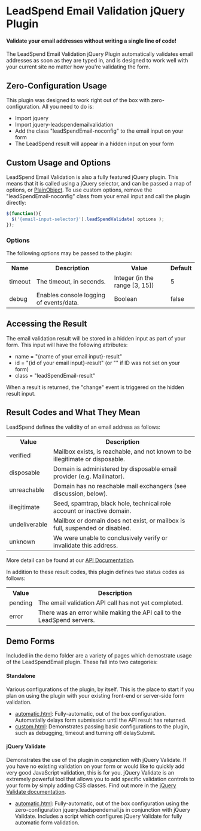 LeadSpend Email Validation jQuery Plugin
===================
#### Validate your email addresses without writing a single line of code! ####
The LeadSpend Email Validation jQuery Plugin automatically validates email addresses
as soon as they are typed in, and is designed to work well with your current site no matter how you're validating the form.


Zero-Configuration Usage
-------------------
This plugin was designed to work right out of the box with zero-configuration.  All you need to do is:
* Import jquery
* Import jquery-leadspendemailvalidation
* Add the class "leadSpendEmail-noconfig" to the email input on your form
* The LeadSpend result will appear in a hidden input on your form


Custom Usage and Options
-------------------
LeadSpend Email Validation is also a fully featured jQuery plugin.  This means that it is called using a jQuery selector, and can be
passed a map of options, or [PlainObject](http://api.jquery.com/Types/#PlainObject).  To use custom options, remove the "leadSpendEmail-noconfig"
class from your email input and call the plugin directly:

```javascript
$(function(){
  $('{email-input-selector}').leadSpendValidate( options );
});
```

### Options
The following options may be passed to the plugin:
<table>
<tbody>
<tr><th>Name</th><th>Description</th><th>Value</th><th>Default</th></tr>
<tr><td>timeout</td><td>The timeout, in seconds.</td><td>Integer (in the range [3, 15])</td><td>5</td></tr>
<tr><td>debug</td><td>Enables console logging of events/data.</td><td>Boolean</td><td>false</td></tr>
</tbody>
</table>


Accessing the Result
-------------------

The email validation result will be stored in a hidden input as part of your form.  This input will have the following attributes:
* name = "{name of your email input}-result"
* id = "{id of your email input}-result" (or "" if ID was not set on your form)
* class = "leadSpendEmail-result"

When a result is returned, the "change" event is triggered on the hidden result input.

Result Codes and What They Mean
-------------------
LeadSpend defines the validity of an email address as follows:

<table>
<tbody>
<tr><th>Value</th><th>Description</th></tr>
<tr><td>verified</td><td>Mailbox exists, is reachable, and not known to be illegitimate or disposable.</td></tr>
<tr><td>disposable</td><td>Domain is administered by disposable email provider (e.g. Mailinator).</td></tr>
<tr><td>unreachable</td><td>Domain has no reachable mail exchangers (see discussion, below).</td></tr>
<tr><td>illegitimate</td><td>Seed, spamtrap, black hole, technical role account or inactive domain.</td></tr>
<tr><td>undeliverable</td><td>Mailbox or domain does not exist, or mailbox is full, suspended or disabled.</td></tr>
<tr><td>unknown</td><td>We were unable to conclusively verify or invalidate this address.</td></tr>
</tbody>
</table>

More detail can be found at our [API Documentation](https://github.com/LeadSpend/api-v2/blob/master/README.md#a-2-validity).

In addition to these result codes, this plugin defines two status codes as follows:

<table>
<tbody>
<tr><th>Value</th><th>Description</th></tr>
<tr><td>pending</td><td>The email validation API call has not yet completed.</td></tr>
<tr><td>error</td><td>There was an error while making the API call to the LeadSpend servers.</td></tr>
</tbody>
</table>


Demo Forms
-------------------
Included in the demo folder are a variety of pages which demostrate usage of the LeadSpendEmail plugin.  These fall into two categories:

#### Standalone
Various configurations of the plugin, by itself.  This is the place to start if you plan on using the plugin with your existing front-end or server-side form validation.

* [automatic.html](https://github.com/this-sam/jquery-leadspendemail/blob/master/demo/standalone/automatic.html): Fully-automatic, out of the box configuration.  Automatially delays form submission until the API result has returned.
* [custom.html](https://github.com/this-sam/jquery-leadspendemail/blob/master/demo/standalone/custom.html): Demonstrates passing basic configurations to the plugin, such as debugging, timeout and turning off delaySubmit.

#### jQuery Validate
Demonstrates the use of the plugin in conjunction with jQuery Validate.  If you have no existing validation on your form or would like to quickly add very good
JavaScript validation, this is for you.  jQuery Validate is an extremely powerful tool that allows you to add specific validation controls to your form by simply
adding CSS classes. Find out more in the [jQuery Validate documentation](http://jqueryvalidation.org/documentation/).

* [automatic.html](https://github.com/this-sam/jquery-leadspendemail/blob/master/demo/jquery-validate/automatic.html): Fully-automatic, out of the box configuration using the zero-configuration jquery.leadspendemail.js in conjunction with jQuery Validate.  Includes a script which
configures jQuery Validate for fully automatic form validation. 
